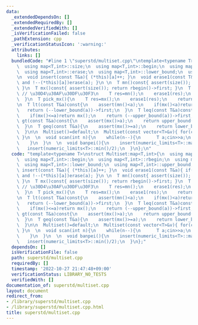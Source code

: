 ```yaml
---
data:
  _extendedDependsOn: []
  _extendedRequiredBy: []
  _extendedVerifiedWith: []
  _isVerificationFailed: false
  _pathExtension: cpp
  _verificationStatusIcon: ':warning:'
  attributes:
    links: []
  bundledCode: "#line 1 \"superstd/multiset.cpp\"\ntemplate<typename T>\nstruct Multiset:map<T,int>{\n\
    \  using map<T,int>::size;\n  using map<T,int>::begin;\n  using map<T,int>::rbegin;\n\
    \  using map<T,int>::erase;\n  using map<T,int>::lower_bound;\n  using map<T,int>::upper_bound;\n\
    \n  void insert(const T&a){ (*this)[a]++; }\n  void erase1(const T&a){ if((*this)[a]\
    \ and !--(*this)[a])erase(a); }\n \n  T mn()const{ assert(size()); return begin()->first;\
    \ }\n  T mx()const{ assert(size()); return rbegin()->first; }\n  T pick_mn(){\
    \ // \u30D4\u30AF\u30DF\u30F3\n    T res=mn();\n    erase1(res);\n    return res;\n\
    \  }\n  T pick_mx(){\n    T res=mx();\n    erase1(res);\n    return res;\n  }\n\
    \n  T lt(const T&a)const{\n    assert(mn()<a);\n    if(mx()<a)return mx();\n \
    \   return (--lower_bound(a))->first;\n  }\n  T leq(const T&a)const{\n    assert(mn()<=a);\n\
    \    if(mx()<=a)return mx();\n    return (--upper_bound(a))->first;\n  }\n  T\
    \ gt(const T&a)const{\n    assert(mx()>a);\n    return upper_bound(a)->first;\n\
    \  }\n  T geq(const T&a){\n    assert(mx()>=a);\n    return lower_bound(a)->first;\n\
    \  }\n\n  Multiset()=default;\n  Multiset(const vector<T>&v){ for(const auto&p:v)insert(p);\
    \ }\n  \n  void scan(int n){\n    while(n--){\n      T a;cin>>a;\n      insert(a);\n\
    \    }\n  }\n  \n  void banpei(){\n    insert(numeric_limits<T>::max()/2);\n \
    \   insert(numeric_limits<T>::min()/2);\n  }\n};\n"
  code: "template<typename T>\nstruct Multiset:map<T,int>{\n  using map<T,int>::size;\n\
    \  using map<T,int>::begin;\n  using map<T,int>::rbegin;\n  using map<T,int>::erase;\n\
    \  using map<T,int>::lower_bound;\n  using map<T,int>::upper_bound;\n\n  void\
    \ insert(const T&a){ (*this)[a]++; }\n  void erase1(const T&a){ if((*this)[a]\
    \ and !--(*this)[a])erase(a); }\n \n  T mn()const{ assert(size()); return begin()->first;\
    \ }\n  T mx()const{ assert(size()); return rbegin()->first; }\n  T pick_mn(){\
    \ // \u30D4\u30AF\u30DF\u30F3\n    T res=mn();\n    erase1(res);\n    return res;\n\
    \  }\n  T pick_mx(){\n    T res=mx();\n    erase1(res);\n    return res;\n  }\n\
    \n  T lt(const T&a)const{\n    assert(mn()<a);\n    if(mx()<a)return mx();\n \
    \   return (--lower_bound(a))->first;\n  }\n  T leq(const T&a)const{\n    assert(mn()<=a);\n\
    \    if(mx()<=a)return mx();\n    return (--upper_bound(a))->first;\n  }\n  T\
    \ gt(const T&a)const{\n    assert(mx()>a);\n    return upper_bound(a)->first;\n\
    \  }\n  T geq(const T&a){\n    assert(mx()>=a);\n    return lower_bound(a)->first;\n\
    \  }\n\n  Multiset()=default;\n  Multiset(const vector<T>&v){ for(const auto&p:v)insert(p);\
    \ }\n  \n  void scan(int n){\n    while(n--){\n      T a;cin>>a;\n      insert(a);\n\
    \    }\n  }\n  \n  void banpei(){\n    insert(numeric_limits<T>::max()/2);\n \
    \   insert(numeric_limits<T>::min()/2);\n  }\n};"
  dependsOn: []
  isVerificationFile: false
  path: superstd/multiset.cpp
  requiredBy: []
  timestamp: '2022-10-27 21:47:48+09:00'
  verificationStatus: LIBRARY_NO_TESTS
  verifiedWith: []
documentation_of: superstd/multiset.cpp
layout: document
redirect_from:
- /library/superstd/multiset.cpp
- /library/superstd/multiset.cpp.html
title: superstd/multiset.cpp
---
```

